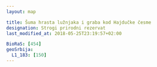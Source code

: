 ```yaml
---
layout: map

title: Šuma hrasta lužnjaka i graba kod Hajdučke česme
designation: Strogi prirodni rezervat
last_modified_at: 2018-05-25T23:19:57+02:00

BioRaS: [454]
geoSrbija:
  L1_183: [150]
---
```


